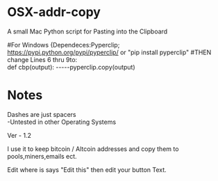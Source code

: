 # OSX-addr-copy

A small Mac Python script for Pasting into the Clipboard

#For Windows 
{Dependeces:Pyperclip; https://pypi.python.org/pypi/pyperclip/ or "pip install pyperclip"
#THEN
change Lines 6 thru 9to:   
def cbp(output): 
-----pyperclip.copy(output)
# Notes
Dashes are just spacers   
-Untested in other Operating Systems     

Ver - 1.2   

I use it to keep bitcoin / Altcoin addresses and copy them to pools,miners,emails ect. 

Edit where is says "Edit this" then edit your button Text.

